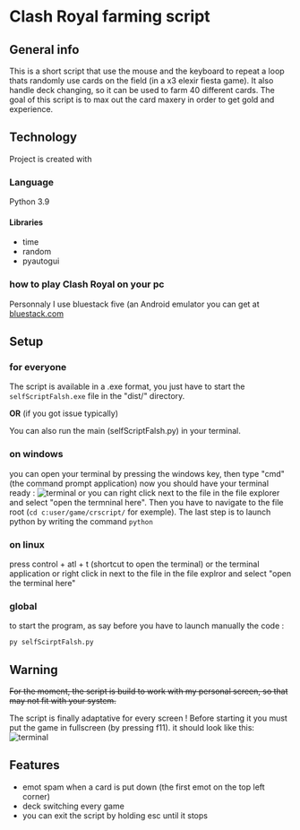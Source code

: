 # Clash Royal farming script 

## General info 
This is a short script that use the mouse and the keyboard to repeat a loop thats randomly use cards on the field (in a x3 elexir fiesta game). It also handle deck changing, so it can be used to farm 40 different cards.
The goal of this script is to max out the card maxery in order to get gold and experience. 

## Technology 
Project is created with

### Language 
Python 3.9

#### Libraries
- time 
- random 
- pyautogui 
  
### how to play Clash Royal on your pc 
Personnaly I use bluestack five (an Android emulator you can get at [bluestack.com](https://www.bluestacks.com/)
## Setup
### __for everyone__
The script is  available in a .exe format, you just have to start the ```selfScriptFalsh.exe``` file in the "dist/" directory.

__OR__ (if you got issue typically)

You can also run the main (selfScriptFalsh.py) in your terminal.
### on windows
you can open your terminal by pressing the windows key, then type "cmd" (the command prompt application) now you should have your terminal ready :
![terminal](https://www.onlyinfotech.com/wp-content/uploads/2020/03/1584388899_137_How-To-Find-Windows-10-Product-Key-Using-Command-Prompt.jpg)
or you can right click next to the file in the file explorer and select "open the termninal here".
Then you have to navigate to the file root (``` cd c:user/game/crscript/ ``` for exemple).
The last step is to launch python by writing the command ```python```

### on linux
press control + atl + t (shortcut to open the terminal) or the terminal application or right click in next to the file in the file explror and select "open the terminal here"

### __global__

to start the program, as say before you have to launch manually the code :

```py selfScirptFalsh.py```



## Warning
~~For the moment, the script is build to work with my personal screen, so that may not fit with your system.~~


The script is finally adaptative for every screen ! Before starting it you must put the game in fullscreen (by pressing f11).
it should look like this:
![terminal](https://i.ytimg.com/vi/A-9C5v8zEkQ/maxresdefault.jpg)


## Features
- emot spam when a card is put down (the first emot on the top left corner)
- deck switching every game 
- you can exit the script by holding esc until it stops